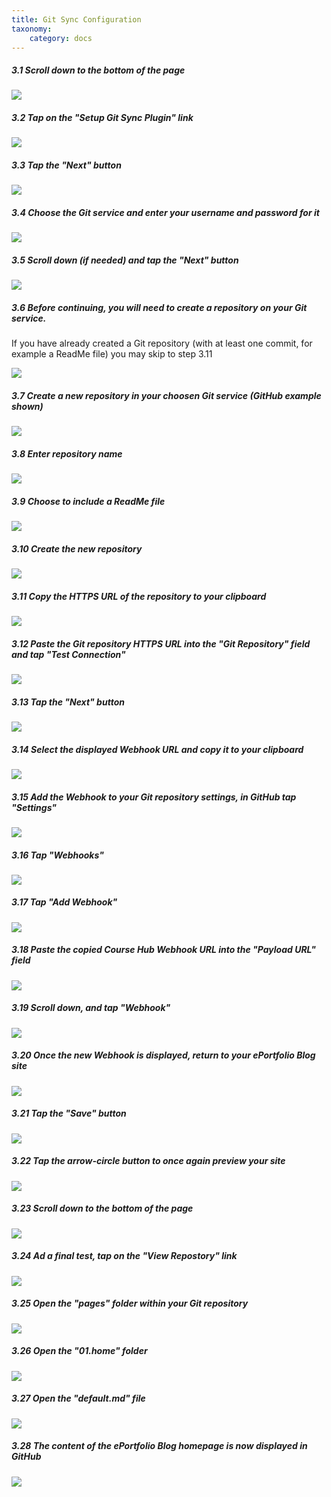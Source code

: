 ```yaml
---
title: Git Sync Configuration
taxonomy:
    category: docs
---
```


##### 3.1 Scroll down to the bottom of the page

![][12]

[12]: ../../images/grav-cms-eportfolio-blog-with-git-sync---install-and-configure-on-reclaim-hosting/scroll-down-to-the-bottom-of-the-page.png

##### 3.2 Tap on the "Setup Git Sync Plugin" link

![][13]

[13]: ../../images/grav-cms-eportfolio-blog-with-git-sync---install-and-configure-on-reclaim-hosting/tap-on-the--setup-git-sync-plugin--link.png

##### 3.3 Tap the "Next" button

![][14]

[14]: ../../images/grav-cms-eportfolio-blog-with-git-sync---install-and-configure-on-reclaim-hosting/tap-the--next--button.png

##### 3.4 Choose the Git service and enter your username and password for it

![][15]

[15]: ../../images/grav-cms-eportfolio-blog-with-git-sync---install-and-configure-on-reclaim-hosting/choose-the-git-service-and-enter-your-username-and-password-for-it.png

##### 3.5 Scroll down (if needed) and tap the "Next" button

![][16]

[16]: ../../images/grav-cms-eportfolio-blog-with-git-sync---install-and-configure-on-reclaim-hosting/scroll-down--if-needed--and-tap-the--next--button.png

##### 3.6 Before continuing, you will need to create a repository on your Git service.

If you have already created a Git repository (with at least one commit, for example a ReadMe file) you may skip to step 3.11

![][17]

[17]: ../../images/grav-cms-eportfolio-blog-with-git-sync---install-and-configure-on-reclaim-hosting/before-continuing--you-will-need-to-create-a-repository-on-your-git-service.png

##### 3.7 Create a new repository in your choosen Git service (GitHub example shown)

![][18]

[18]: ../../images/grav-cms-eportfolio-blog-with-git-sync---install-and-configure-on-reclaim-hosting/create-a-new-repository-in-your-choosen-git-service--github-example-shown-.png

##### 3.8 Enter repository name

![][19]

[19]: ../../images/grav-cms-eportfolio-blog-with-git-sync---install-and-configure-on-reclaim-hosting/enter-repository-name.png

##### 3.9 Choose to include a ReadMe file

![][20]

[20]: ../../images/grav-cms-eportfolio-blog-with-git-sync---install-and-configure-on-reclaim-hosting/choose-to-include-a-readme-file.png

##### 3.10 Create the new repository

![][21]

[21]: ../../images/grav-cms-eportfolio-blog-with-git-sync---install-and-configure-on-reclaim-hosting/create-the-new-repository.png

##### 3.11 Copy the HTTPS URL of the repository to your clipboard

![][22]

[22]: ../../images/grav-cms-eportfolio-blog-with-git-sync---install-and-configure-on-reclaim-hosting/copy-the-https-url-of-the-repository-to-your-clipboard.png

##### 3.12 Paste the Git repository HTTPS URL into the "Git Repository" field and tap "Test Connection"

![][23]

[23]: ../../images/grav-cms-eportfolio-blog-with-git-sync---install-and-configure-on-reclaim-hosting/paste-the-git-repository-https-url-into-the--git-repository--field-and-tap--test-connection-.png

##### 3.13 Tap the "Next" button

![][24]

[24]: ../../images/grav-cms-eportfolio-blog-with-git-sync---install-and-configure-on-reclaim-hosting/tap-the--next--button-1.png

##### 3.14 Select the displayed Webhook URL and copy it to your clipboard

![][25]

[25]: ../../images/grav-cms-eportfolio-blog-with-git-sync---install-and-configure-on-reclaim-hosting/select-the-displayed-webhook-url-and-copy-it-to-your-clipboard.png

##### 3.15 Add the Webhook to your Git repository settings, in GitHub tap "Settings"

![][26]

[26]: ../../images/grav-cms-eportfolio-blog-with-git-sync---install-and-configure-on-reclaim-hosting/add-the-webhook-to-your-git-repository-settings--in-github-tap--settings-.png

##### 3.16 Tap "Webhooks"

![][27]

[27]: ../../images/grav-cms-eportfolio-blog-with-git-sync---install-and-configure-on-reclaim-hosting/tap--webhooks-.png

##### 3.17 Tap "Add Webhook"

![][28]

[28]: ../../images/grav-cms-eportfolio-blog-with-git-sync---install-and-configure-on-reclaim-hosting/tap--add-webhook-.png

##### 3.18 Paste the copied Course Hub Webhook URL into the "Payload URL" field

![][29]

[29]: ../../images/grav-cms-eportfolio-blog-with-git-sync---install-and-configure-on-reclaim-hosting/paste-the-copied-course-hub-webhook-url-into-the--payload-url--field.png

##### 3.19 Scroll down, and tap "Webhook"

![][30]

[30]: ../../images/grav-cms-eportfolio-blog-with-git-sync---install-and-configure-on-reclaim-hosting/scroll-down--and-tap--webhook-.png

##### 3.20 Once the new Webhook is displayed, return to your ePortfolio Blog site

![][31]

[31]: ../../images/grav-cms-eportfolio-blog-with-git-sync---install-and-configure-on-reclaim-hosting/once-the-new-webhook-is-displayed--return-to-your-eportfolio-blog-site.png

##### 3.21 Tap the "Save" button

![][32]

[32]: ../../images/grav-cms-eportfolio-blog-with-git-sync---install-and-configure-on-reclaim-hosting/tap-the--save--button.png

##### 3.22 Tap the arrow-circle button to once again preview your site

![][33]

[33]: ../../images/grav-cms-eportfolio-blog-with-git-sync---install-and-configure-on-reclaim-hosting/tap-the-arrow-circle-button-to-once-again-preview-your-site.png

##### 3.23 Scroll down to the bottom of the page

![][34]

[34]: ../../images/grav-cms-eportfolio-blog-with-git-sync---install-and-configure-on-reclaim-hosting/scroll-down-to-the-bottom-of-the-page-1.png

##### 3.24 Ad a final test, tap on the "View Repostory" link

![][35]

[35]: ../../images/grav-cms-eportfolio-blog-with-git-sync---install-and-configure-on-reclaim-hosting/ad-a-final-test--tap-on-the--view-repostory--link.png

##### 3.25 Open the "pages" folder within your Git repository

![][36]

[36]: ../../images/grav-cms-eportfolio-blog-with-git-sync---install-and-configure-on-reclaim-hosting/open-the--pages--folder-within-your-git-repository.png

##### 3.26 Open the "01.home" folder

![][37]

[37]: ../../images/grav-cms-eportfolio-blog-with-git-sync---install-and-configure-on-reclaim-hosting/open-the--01home--folder-.png

##### 3.27 Open the "default.md" file

![][38]

[38]: ../../images/grav-cms-eportfolio-blog-with-git-sync---install-and-configure-on-reclaim-hosting/open-the--defaultmd--file-.png

##### 3.28 The content of the ePortfolio Blog homepage is now displayed in GitHub

![][39]

[39]: ../../images/grav-cms-eportfolio-blog-with-git-sync---install-and-configure-on-reclaim-hosting/the-content-of-the-eportfolio-blog-homepage-is-now-displayed-in-github.png
